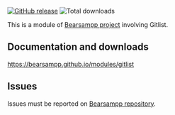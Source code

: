 [![GitHub release](https://img.shields.io/github/release/bearsampp/module-gitlist.svg?style=flat-square)](https://github.com/bearsampp/module-gitlist/releases/latest)
![Total downloads](https://img.shields.io/github/downloads/bearsampp/module-gitlist/total.svg?style=flat-square)

This is a module of [Bearsampp project](https://github.com/bearsampp/bearsampp) involving Gitlist.

## Documentation and downloads

https://bearsampp.github.io/modules/gitlist

## Issues

Issues must be reported on [Bearsampp repository](https://github.com/bearsampp/bearsampp/issues).
